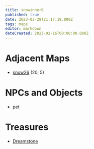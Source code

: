 ```yaml
---
title: snowinner6
published: true
date: 2023-02-28T21:17:19.000Z
tags: maps
editor: markdown
dateCreated: 2023-02-16T00:00:00.000Z
---
```



# Adjacent Maps
 * [snow26](/maps/snow26) (20, 5)

# NPCs and Objects
 * pet

# Treasures
 * [Dreamstone](/items/dreamstone)
